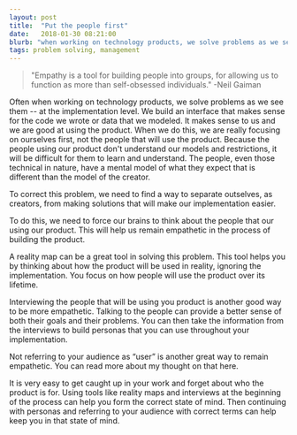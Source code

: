 ```yaml
---
layout: post
title:  "Put the people first"
date:   2018-01-30 08:21:00
blurb: "when working on technology products, we solve problems as we see them. "
tags: problem solving, management
---
```


> "Empathy is a tool for building people into groups, for allowing us to function as more than self-obsessed individuals."
> -Neil Gaiman

Often when working on technology products, we solve problems as we see them -- at the implementation level. We build an interface that makes sense for the code we wrote or data that we modeled. It makes sense to us and we are good at using the product. When we do this, we are really focusing on ourselves first, not the people that will use the product. Because the people using our product don't understand our models and restrictions, it will be difficult for them to learn and understand. The people, even those technical in nature, have a mental model of what they expect that is different than the model of the creator.

To correct this problem, we need to find a way to separate outselves, as creators, from making solutions that will make our implementation easier.  

To do this, we need to force our brains to think about the people that our using our product. This will help us remain empathetic in the process of building the product.

A reality map can be a great tool in solving this problem. This tool helps you by thinking about how the product will be used in reality, ignoring the implementation. You focus on how people will use the product over its lifetime.

Interviewing the people that will be using you product is another good way to be more empathetic. Talking to the people can provide a better sense of both their goals and their problems. You can then take the information from the interviews to build personas that you can use throughout your implementation.

Not referring to your audience as “user” is another great way to remain empathetic. You can read more about my thought on that here. 

It is very easy to get caught up in your work and forget about who the product is for. Using tools like reality maps and interviews at the beginning of the process can help you form the correct state of mind. Then continuing with personas and referring to your audience with correct terms can help keep you in that state of mind.
